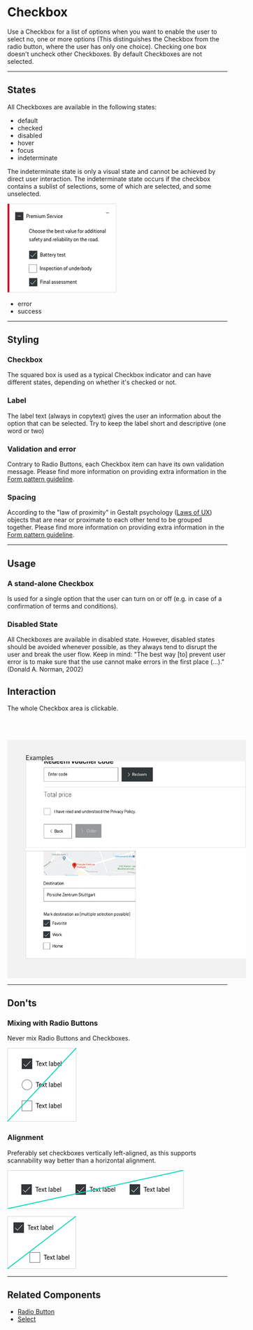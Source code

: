 # Checkbox

Use a Checkbox for a list of options when you want to enable the user to select no, one or more options (This distinguishes the Checkbox from the radio button, where the user has only one choice). Checking one box doesn't uncheck other Checkboxes. By default Checkboxes are not selected.

---

## States

All Checkboxes are available in the following states:

* default
* checked
* disabled
* hover
* focus
* indeterminate

The indeterminate state is only a visual state and cannot be achieved by direct user interaction. The indeterminate state occurs if the checkbox contains a sublist of selections, some of which are selected, and some unselected.

![Example of indeterminate checkbox](./assets/example-indeterminate-checkbox.png)

* error
* success

---

## Styling

### Checkbox
The squared box is used as a typical Checkbox indicator and can have different states, depending on whether it's checked or not.

### Label
The label text (always in copytext) gives the user an information about the option that can be selected. Try to keep the label short and descriptive (one word or two)

### Validation and error
Contrary to Radio Buttons, each Checkbox item can have its own validation message.
Please find more information on providing extra information in the [Form pattern guideline](#/patterns/forms).

### Spacing
According to the "law of proximity" in Gestalt psychology ([Laws of UX](https://lawsofux.com/law-of-proximity)) objects that are near or proximate to each other tend to be grouped together.
Please find more information on providing extra information in the [Form pattern guideline](#/patterns/forms).

---

## Usage

### A stand-alone Checkbox
Is used for a single option that the user can turn on or off (e.g. in case of a confirmation of terms and conditions).

### Disabled State
All Checkboxes are available in disabled state. However, disabled states should be avoided whenever possible, as they always tend to disrupt the user and break the user flow. Keep in mind: "The best way [to] prevent user error is to make sure that the use cannot make errors in the first place (…)." (Donald A. Norman, 2002)

## Interaction
The whole Checkbox area is clickable.

<div style="background:#F2F2F2; width:100%; margin-top: 64px; padding-top: 32px; padding-left: 42px; padding-bottom: 42px;">
    <p-headline variant="headline-3" tag="h3" style="margin-bottom: 24px;">Examples</p-headline>
    <img src="./assets/form-checkbox-examples.png" alt="Example"/>
</div>

---

## Don'ts

### Mixing with Radio Buttons

Never mix Radio Buttons and Checkboxes.

![Don't mix Checkboxes and Radio Buttons](./assets/dont-mix-buttons-checkbox.png)

### Alignment

Preferably set checkboxes vertically left-aligned, as this supports scannability way better than a horizontal alignment.

![Don't set checkboxes vertically](./assets/dont-alignment-checkbox.png)

![Example for alignment](./assets/dont-position-checkbox.png)

---

## Related Components
* [Radio Button](#/components/form/radio-button)
* [Select](#/components/form/select)



<script lang="ts">
  import { Component, Vue } from 'vue-property-decorator';

  @Component
  export default class PlaygroundCheckboxWrapperDesign extends Vue {    
    mounted() {
      this.$nextTick(function () {
        const inputs = document.querySelectorAll('.example-set-to-indeterminate');
        inputs.forEach(input => {
          input.indeterminate = true;
        });
      });
    }
  }
</script>
